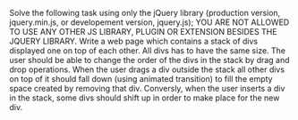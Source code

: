 Solve the following task using only the jQuery library (production version, jquery.min.js, or developement version, jquery.js); YOU ARE NOT ALLOWED TO USE ANY OTHER JS LIBRARY, PLUGIN OR EXTENSION BESIDES THE JQUERY LIBRARY. Write a web page which contains a stack of divs displayed one on top of each other. All divs has to have the same size. The user should be able to change the order of the divs in the stack by drag and drop operations. When the user drags a div outside the stack all other divs on top of it should fall down (using animated transition) to fill the empty space created by removing that div. Conversly, when the user inserts a div in the stack, some divs should shift up in order to make place for the new div. 